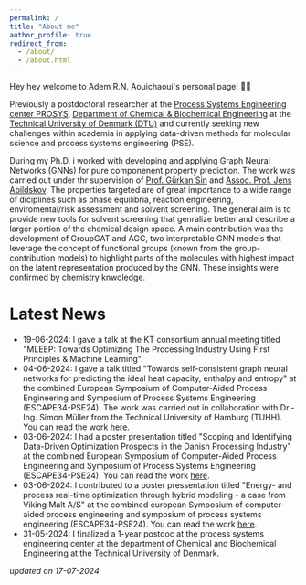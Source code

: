 ```yaml
---
permalink: /
title: "About me"
author_profile: true
redirect_from: 
  - /about/
  - /about.html
---
```


Hey hey welcome to Adem R.N. Aouichaoui's personal page! 👋👋

Previously a postdoctoral researcher at the [Process Systems Engineering center PROSYS](https://www.kt.dtu.dk/research/prosys), [Department of Chemical & Biochemical
Engineering](https://www.kt.dtu.dk/) at the [Technical University of Denmark (DTU)](https://www.dtu.dk/english/) and currently seeking new challenges within academia in 
applying data-driven methods for molecular science and process systems engineering (PSE).

During my Ph.D. i worked with developing and applying Graph Neural Networks (GNNs) for pure componenent property prediction. The work was carried out under thr supervision of [Prof. Gürkan Sin](https://orbit.dtu.dk/en/persons/g%C3%BCrkan-sin) and [Assoc. Prof. Jens Abildskov](https://orbit.dtu.dk/en/persons/jens-abildskov). The properties targeted are of great importance to a wide range of diciplines such as phase equilibria, reaction engineering, enviromental/risk assessment and solvent screening. The general aim is to provide new tools for solvent screening that genralize better and describe a larger portion of the chemical design space.
A main contribution was the development of GroupGAT and AGC, two interpretable GNN models that leverage the concept of functional groups (known from the group-contribution models) to highlight parts of the molecules with highest impact on the latent representation produced by the GNN. These insights were confirmed by chemistry knwoledge.

Latest News
======
* 19-06-2024: I gave a talk at the KT consortium annual meeting titled "MLEEP: Towards Optimizing The Processing Industry Using First Principles & Machine Learning".
* 04-06-2024: I gave a talk titled "Towards self-consistent graph neural networks for predicting the ideal heat capacity, enthalpy and entropy" at the combined European Symposium of Computer-Aided Process Engineering and Symposium of Process Systems Engineering (ESCAPE34-PSE24). The work was carried out in collaboration with Dr.-Ing. Simon Müller from the Technical University of Hamburg (TUHH). You can read the work [here](https://www.sciencedirect.com/science/article/abs/pii/B9780443288241504737).
* 03-06-2024: I had a poster presentation titled "Scoping and Identifying Data-Driven Optimization Prospects in the Danish Processing Industry" at the combined European Symposium of Computer-Aided Process Engineering and Symposium of Process Systems Engineering (ESCAPE34-PSE24). You can read the work [here](https://www.sciencedirect.com/science/article/abs/pii/B9780443288241500764).
* 03-06-2024: I contributed to a poster pressentation titled "Energy- and process real-time optimization through hybrid modeling - a case from Viking Malt A/S" at the combined european Symposium of computer-aided process engineering and symposium of process systems engineering (ESCAPE34-PSE24). You can read the work [here](https://www.sciencedirect.com/science/article/abs/pii/B9780443288241502751).
* 31-05-2024: I finalized a 1-year postdoc at the process systems engineering center at the department of Chemical and Biochemical Engineering at the Technical University of Denmark.




*updated on 17-07-2024*